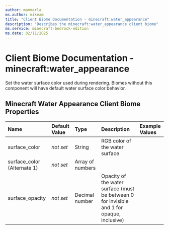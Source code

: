 ```yaml
---
author: mammerla
ms.author: mikeam
title: "Client Biome Documentation - minecraft:water_appearance"
description: "Describes the minecraft:water_appearance client biome"
ms.service: minecraft-bedrock-edition
ms.date: 02/11/2025 
---
```


# Client Biome Documentation - minecraft:water_appearance

Set the water surface color used during rendering. Biomes without this component will have default water surface color behavior.


## Minecraft Water Appearance Client Biome Properties

|Name       |Default Value |Type |Description |Example Values |
|:----------|:-------------|:----|:-----------|:------------- |
| surface_color | *not set* | String | RGB color of the water surface |  | 
| surface_color (Alternate 1) | *not set* | Array of numbers |  |  | 
| surface_opacity | *not set* | Decimal number | Opacity of the water surface (must be between 0 for invisible and 1 for opaque, inclusive) |  | 